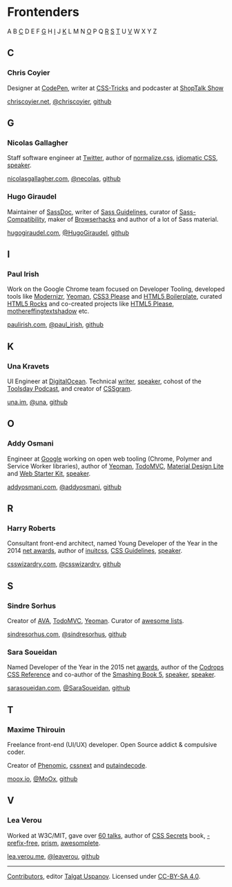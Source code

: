# Frontenders

A B [C](#c) D E F [G](#g) H [I](#i) J [K](#k) L M N [O](#o) P Q [R](#r) [S](#s) [T](#t) U [V](#v) W X Y Z

## C

### Chris Coyier

Designer at [CodePen](http://codepen.io/), writer at [CSS-Tricks]((http://css-tricks.com)) and podcaster at [ShopTalk Show](http://shoptalkshow.com)

[chriscoyier.net](http://chriscoyier.net/), [@chriscoyier](https://twitter.com/chriscoyier), [github](https://github.com/chriscoyier)

## G

### Nicolas Gallagher

Staff software engineer at [Twitter](https://twitter.com/), author of [normalize.css](https://github.com/necolas/normalize.css), [idiomatic CSS](https://github.com/necolas/idiomatic-css), [speaker](https://speakerdeck.com/necolas).

[nicolasgallagher.com](http://nicolasgallagher.com), [@necolas](https://twitter.com/necolas), [github](https://github.com/necolas)

### Hugo Giraudel

Maintainer of [SassDoc](http://sassdoc.com/), writer of [Sass Guidelines](http://sass-guidelin.es/), curator of [Sass-Compatibility](http://sass-compatibility.github.io/), maker of [Browserhacks](http://browserhacks.com/) and author of a lot of Sass material.

[hugogiraudel.com](http://hugogiraudel.com/), [@HugoGiraudel](https://twitter.com/HugoGiraudel), [github](https://github.com/hugogiraudel)

## I

### Paul Irish

Work on the Google Chrome team focused on Developer Tooling, developed tools like [Modernizr](https://modernizr.com/), [Yeoman](http://yeoman.io/), [CSS3 Please](http://css3please.com/) and [HTML5 Boilerplate](https://html5boilerplate.com/), curated [HTML5 Rocks](https://www.html5rocks.com) and co-created projects like [HTML5 Please](http://html5please.com/), [mothereffingtextshadow](http://mothereffingtextshadow.com/) etc.

[paulirish.com](http://paulirish.com/), [@paul_irish](http://twitter.com/paul_irish), [github](https://github.com/paulirish)

## K

### Una Kravets

UI Engineer at [DigitalOcean](http://digitalocean.com). Technical [writer](http://una.im), [speaker](http://una.im/speaking), cohost of the [Toolsday Podcast](http://toolsday.io), and creator of [CSSgram](http://una.im/CSSgram).

[una.im](http://una.im), [@una](http://twitter.com/una), [github](http://github.com/una)

## O

### Addy Osmani

Engineer at [Google](https://www.google.com) working on open web tooling (Chrome, Polymer and Service Worker libraries), author of [Yeoman](http://yeoman.io/), [TodoMVC](http://todomvc.com/), [Material Design Lite](https://www.getmdl.io/) and [Web Starter Kit](https://developers.google.com/web/tools/starter-kit/), [speaker](http://lanyrd.com/profile/addyosmani/).

[addyosmani.com](https://addyosmani.com/), [@addyosmani](https://twitter.com/addyosmani), [github](https://github.com/addyosmani)

## R

### Harry Roberts

Consultant front-end architect, named Young Developer of the Year in the 2014 [net awards](https://thenetawards.com/previous-winners/), author of [inuitcss](http://inuitcss.com/), [CSS Guidelines](http://cssguidelin.es/), [speaker](http://csswizardry.com/speaking/).

[csswizardry.com](http://csswizardry.com/), [@csswizardry](https://twitter.com/csswizardry), [github](https://github.com/csswizardry)

## S

### Sindre Sorhus

Creator of [AVA](https://github.com/sindresorhus/ava), [TodoMVC](http://todomvc.com/), [Yeoman](http://yeoman.io/).  Curator of [awesome lists](https://github.com/sindresorhus/awesome).

[sindresorhus.com](http://sindresorhus.com), [@sindresorhus](https://twitter.com/sindresorhus), [github](https://github.com/sindresorhus)

### Sara Soueidan

Named Developer of the Year in the 2015 net [awards](https://thenetawards.com/), author of the [Codrops CSS Reference](http://tympanus.net/codrops/css_reference) and co-author of the [Smashing Book 5](https://www.smashingmagazine.com/2015/03/real-life-responsive-web-design-smashing-book-5/), [speaker](https://sarasoueidan.com/speaking), [speaker](https://sarasoueidan.com/speaking/).

[sarasoueidan.com](http://sarasoueidan.com), [@SaraSoueidan](https://twitter.com/SaraSoueidan), [github](https://github.com/SaraSoueidan)

## T

### Maxime Thirouin

Freelance front-end (UI/UX) developer. Open Source addict & compulsive coder.

Creator of [Phenomic](https://phenomic.io/), [cssnext](http://cssnext.io/) and [putaindecode](http://putaindecode.io/).

[moox.io](https://moox.io/), [@MoOx](https://twitter.com/MoOx), [github](https://github.com/MoOx/)

## V

### Lea Verou

Worked at W3C/MIT, gave over [60 talks](http://lea.verou.me/speaking/), author of [CSS Secrets](https://twitter.com/CSSSecretsBook) book, [-prefix-free](http://leaverou.github.io/prefixfree/), [prism](http://prismjs.com/), [awesomplete](http://leaverou.github.io/awesomplete/).

[lea.verou.me](http://lea.verou.me/), [@leaverou](https://twitter.com/leaverou), [github](https://github.com/SaraSoueidan)


---

[Contributors](https://github.com/talgautb/frontender/graphs/contributors), editor [Talgat Uspanov](http://www.gtalk.kz). Licensed under [CC-BY-SA 4.0](https://creativecommons.org/licenses/by-sa/4.0).
